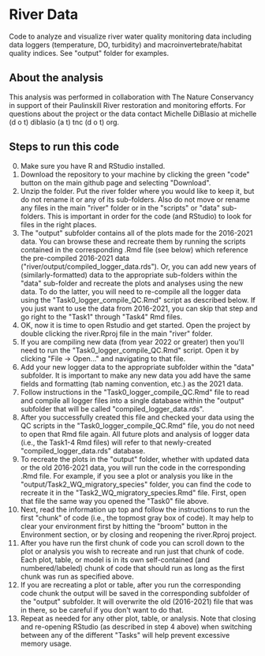 # River Data
Code to analyze and visualize river water quality monitoring data including data loggers (temperature, DO, turbidity) and macroinvertebrate/habitat quality indices. See "output" folder for examples.

## About the analysis
This analysis was performed in collaboration with The Nature Conservancy in support of their Paulinskill River restoration and monitoring efforts. For questions about the project or the data contact Michelle DiBlasio at michelle (d o t) diblasio (a t) tnc (d o t) org.

## Steps to run this code
0. Make sure you have R and RStudio installed.
1. Download the repository to your machine by clicking the green "code" button on the main github page and selecting "Download".
2. Unzip the folder. Put the river folder where you would like to keep it, but do not rename it or any of its sub-folders. Also do not move or rename any files in the main "river" folder or in the "scripts" or "data" sub-folders. This is important in order for the code (and RStudio) to look for files in the right places. 
3. The "output" subfolder contains all of the plots made for the 2016-2021 data. You can browse these and recreate them by running the scripts contained in the corresponding .Rmd file (see below) which reference the pre-compiled 2016-2021 data ("river/output/compiled_logger_data.rds"). Or, you can add new years of (similarly-formatted) data to the appropriate sub-folders within the "data" sub-folder and recreate the plots and analyses using the new data. To do the latter, you will need to re-compile all the logger data using the "Task0_logger_compile_QC.Rmd" script as described below. If you just want to use the data from 2016-2021, you can skip that step and go right to the "Task1" through "Task4" Rmd files.
4. OK, now it is time to open Rstudio and get started. Open the project by double clicking the river.Rproj file in the main "river" folder.
5. If you are compiling new data (from year 2022 or greater) then you'll need to run the "Task0_logger_compile_QC.Rmd" script. Open it by clicking "File -> Open..." and navigating to that file.
6. Add your new logger data to the appropriate subfolder within the "data" subfolder. It is important to make any new data you add have the same fields and formatting (tab naming convention, etc.) as the 2021 data.
7. Follow instructions in the "Task0_logger_compile_QC.Rmd" file to read and compile all logger files into a single database within the "output" subfolder that will be called "compiled_logger_data.rds".
8. After you successfully created this file and checked your data using the QC scripts in the "Task0_logger_compile_QC.Rmd" file, you do not need to open that Rmd file again. All future plots and analysis of logger data (i.e., the Task1-4 Rmd files) will refer to that newly-created "compiled_logger_data.rds" database.
9. To recreate the plots in the "output" folder, whether with updated data or the old 2016-2021 data, you will run the code in the corresponding .Rmd file. For example, if you see a plot or analysis you like in the "output/Task2_WQ_migratory_species" folder, you can find the code to recreate it in the "Task2_WQ_migratory_species.Rmd" file. First, open that file the same way you opened the "Task0" file above.
10. Next, read the information up top and follow the instructions to run the first "chunk" of code (i.e., the topmost gray box of code). It may help to clear your environment first by hitting the "broom" button in the Environment section, or by closing and reopening the river.Rproj project.
11. After you have run the first chunk of code you can scroll down to the plot or analysis you wish to recreate and run just that chunk of code. Each plot, table, or model is in its own self-contained (and numbered/labeled) chunk of code that should run as long as the first chunk was run as specified above.
12. If you are recreating a plot or table, after you run the corresponding code chunk the output will be saved in the corresponding subfolder of the "output" subfolder. It will overwrite the old (2016-2021) file that was in there, so be careful if you don't want to do that.
13. Repeat as needed for any other plot, table, or analysis. Note that closing and re-opening RStudio (as described in step 4 above) when switching between any of the different "Tasks" will help prevent excessive memory usage.
